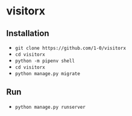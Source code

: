 # visitorx

## Installation

* `git clone https://github.com/1-0/visitorx`
* `cd visitorx`
* `python -m pipenv shell`
* `cd visitorx`
* `python manage.py migrate`

## Run

* `python manage.py runserver`
